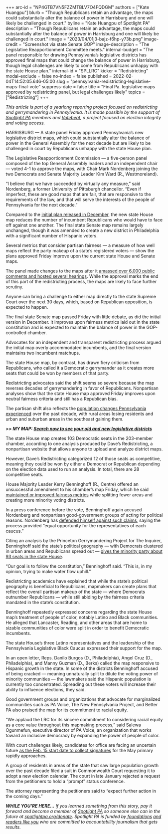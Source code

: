 +++
arc-id = "NP4GTB7VN5FZZMTBLV7O4FQDGM"
authors = ["Kate Huangpu"]
blurb = "Though Republicans retain an advantage, the maps could substantially alter the balance of power in Harrisburg and one will likely be challenged in court."
byline = "Kate Huangpu of Spotlight PA"
description = "Though Republicans retain an advantage, the maps could substantially alter the balance of power in Harrisburg and one will likely be challenged in court."
image = "2023/04/01j3-bajz-f6hp-y73b.png"
image-credit = "Screenshot via state Senate GOP"
image-description = "The Legislative Reapportionment Committee meets."
internal-budget = "The panel responsible for drawing Pennsylvania’s legislative districts has approved final maps that could change the balance of power in Harrisburg, though legal challenges are likely to come from Republicans unhappy with the state House plan."
internal-id = "SPLLRC"
kicker = "Redistricting"
modal-exclude = false
no-index = false
published = 2022-02-04T14:52:05.646-05:00
slug = "pennsylvania-redistricting-legislative-maps-final-vote"
suppress-date = false
title = "Final Pa. legislative maps approved by redistricting panel, but legal challenges likely"
topics = ["Redistricting"]
+++

<i>This article is part of a yearlong reporting project focused on redistricting and gerrymandering in Pennsylvania. It is made possible by the support of </i><a href="https://www.spotlightpa.org/"><i>Spotlight PA</i></a><i> members and </i><a href="https://votebeat.org/"><i>Votebeat</i></a><i>, a project focused on election integrity and voting access.</i>

HARRISBURG — A state panel Friday approved Pennsylvania’s new legislative district maps, which could substantially alter the balance of power in the General Assembly for the next decade but are likely to be challenged in court by Republicans unhappy with the state House plan.

The Legislative Reapportionment Commission — a five-person panel composed of the top General Assembly leaders and an independent chair — voted 4-1 to approve the maps, with Chair Mark Nordenberg joining the two Democrats and Senate Majority Leader Kim Ward (R., Westmoreland).

“I believe that we have succeeded by virtually any measure,” said Nordenberg, a former University of Pittsburgh chancellor. “Even if imperfect, these are good maps that are fair, that are responsive to the requirements of the law, and that will serve the interests of the people of Pennsylvania for the next decade.”

<script src="https://www.spotlightpa.org/embed.js" async></script><div data-spl-embed-version="1" data-spl-src="https://www.spotlightpa.org/embeds/newsletter/"></div>

Compared to the <a href="https://www.spotlightpa.org/news/2021/12/pennsylvania-redistricting-state-house-map-score-analysis/">initial plan released in December</a>, the new state House map reduces the number of incumbent Republicans who would have to face off against one another. The final state Senate map remains largely unchanged, though it was amended to create a new district in Philadelphia with a significant number of Hispanic voters.

Several metrics that consider partisan fairness — a measure of how well maps reflect the party makeup of a state’s registered voters — show the plans approved Friday improve upon the current state House and Senate maps.

The panel made changes to the maps after it <a href="https://www.spotlightpa.org/news/2022/01/pennsylvania-redistricting-hispanic-represenation-proposed-maps/">amassed over 6,000 public comments and hosted several hearings</a>. While the approval marks the end of this part of the redistricting process, the maps are likely to face further scrutiny.

Anyone can bring a challenge to either map directly to the state Supreme Court over the next 30 days, which, based on Republican opposition, is expected to happen.

The final state Senate map passed Friday with little debate, as did the initial version in December. It improves upon fairness metrics laid out in the state constitution and is expected to maintain the balance of power in the GOP-controlled chamber.

Advocates for an independent and transparent redistricting process argued the initial map overly accommodated incumbents, and the final version maintains two incumbent matchups.

The state House map, by contrast, has drawn fiery criticism from Republicans, who called it a Democratic gerrymander as it creates more seats that could be won by members of that party.

Redistricting advocates said the shift seems so severe because the map reverses decades of gerrymandering in favor of Republicans. Nonpartisan analyses show that the state House map approved Friday improves upon neutral fairness criteria and still has a Republican bias.

The partisan shift also reflects the <a href="https://www.spotlightpa.org/news/2021/08/pa-redistricting-2020-census-data-takeaways/">population changes Pennsylvania experienced</a> over the past decade, with rural areas losing residents and urban and suburban areas in the southeast gaining them.

<i><b>&gt;&gt; MY MAP: </b></i><a href="https://www.spotlightpa.org/news/2021/12/pennsylvania-redistricting-house-senate-districts-lookup-tool/"><i><b>Search now to see your old and new legislative districts</b></i></a>

The state House map creates 103 Democratic seats in the 203-member chamber, according to one analysis produced by Dave’s Redistricting, a nonpartisan website that allows anyone to upload and analyze district maps.

However, Dave’s Redistricting categorized 12 of those seats as competitive, meaning they could be won by either a Democrat or Republican depending on the election data used to run an analysis. In total, there are 28 competitive seats.

House Majority Leader Kerry Benninghoff (R., Centre) offered an unsuccessful amendment to his chamber’s map Friday, which he said <a href="http://www.pahousegopnews.com/AttachedFiles/02.04.22/Executive%20Summary%20Benninghoff%20Amendment.pdf">maintained or improved fairness metrics</a> while splitting fewer areas and creating more minority voting districts.

In a press conference before the vote, Benninghoff again accused Nordenberg and nonpartisan good-government groups of acting for political reasons. Nordenberg has <a href="https://www.inquirer.com/politics/pennsylvania/pennsnylvania-redistricting-2022-mark-nordenberg-interview-20211226.html">defended himself against such claims</a>, saying the process provided “equal opportunity for the representatives of each caucus.”

Citing an analysis by the Princeton Gerrymandering Project for The Inquirer, Benninghoff said the state’s political geography — with Democrats clustered in urban areas and Republicans spread out — <a href="https://www.inquirer.com/politics/election/inq2/pennsylvania-redistricting-2022-state-house-map-analysis-20211216.html">gives the minority party about 93 seats in the state House</a>.

“Our goal is to follow the constitution,” Benninghoff said. “This is, in my opinion, trying to make water flow uphill.”

Redistricting academics have explained that while the state’s political geography is beneficial to Republicans, mapmakers can create plans that reflect the overall partisan makeup of the state — where Democrats outnumber Republicans — while still abiding by the fairness criteria mandated in the state’s constitution.

Benninghoff repeatedly expressed concerns regarding the state House map’s treatment of people of color, notably Latino and Black communities. He alleged that Lancaster, Reading, and other areas that are home to sizable communities of color were split in order to benefit Democratic incumbents.

The state House’s three Latino representatives and the leadership of the Pennsylvania Legislative Black Caucus expressed their support for the map.

In an open letter, Reps. Danilo Burgos (D., Philadelphia), Angel Cruz (D., Philadelphia), and Manny Guzman (D., Berks) called the map responsive to Hispanic growth in the state. In some of the districts Benninghoff accused of being cracked — meaning unnaturally split to dilute the voting power of minority communities — the lawmakers said the Hispanic population is currently too concentrated. Spreading out these voters will increase their ability to influence elections, they said.

<script src="https://www.spotlightpa.org/embed.js" async></script><div data-spl-embed-version="1" data-spl-src="https://www.spotlightpa.org/embeds/donate/"></div>

Good government groups and organizations that advocate for marginalized communities such as PA Voice, The New Pennsylvania Project, and Better PA also praised the map for its commitment to racial equity.

“We applaud the LRC for its sincere commitment to considering racial equity as a core value throughout this mapmaking process,” said Salewa Ogunmefun, executive director of PA Voice, an organization that works toward an inclusive democracy by expanding the power of people of color.

With court challenges likely, candidates for office are facing an uncertain future <a href="https://www.spotlightpa.org/news/2022/01/pennsylvania-primary-2022-redistricting-delays/">as the Feb. 15 start date to collect signatures</a> for the May primary rapidly approaches.

A group of residents in areas of the state that saw large population growth over the past decade filed a suit in Commonwealth Court requesting it to adopt a new election calendar. The court in late January rejected a request from the petitioners to hold a “prompt” status conference.

The attorney representing the petitioners said to “expect further action in the coming days.”

<i><b>WHILE YOU’RE HERE...</b></i><i> If you learned something from this story, pay it forward and become a member of </i><a href="https://www.spotlightpa.org/"><i>Spotlight PA</i></a><i> so someone else can in the future at </i><a href="http://spotlightpa.org/donate"><i>spotlightpa.org/donate</i></a><i>. Spotlight PA is funded by</i><a href="https://www.spotlightpa.org/support"><i> foundations</i></a><i> </i><a href="https://www.spotlightpa.org/support"><i>and readers like you</i></a><i> who are committed to accountability journalism that gets results.</i>

